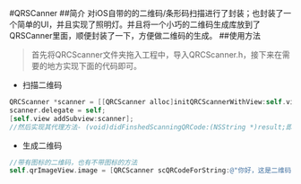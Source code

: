 #QRSCanner
##简介
对iOS自带的的二维码/条形码扫描进行了封装；也封装了一个简单的UI，并且实现了照明灯。并且将一个小巧的二维码生成库放到了QRSCanner里面，顺便封装了一下，方便做二维码的生成。
##使用方法
>首先将QRCScanner文件夹拖入工程中，导入QRCScanner.h，接下来在需要的地方实现下面的代码即可。

- 扫描二维码

``` Objective-C
QRCScanner *scanner = [[QRCScanner alloc]initQRCScannerWithView:self.view];
scanner.delegate = self;
[self.view addSubview:scanner];
//然后实现其代理方法- (void)didFinshedScanningQRCode:(NSString *)result;即可
```

- 生成二维码

``` Objective-C
//带有图标的二维码，也有不带图标的方法
self.qrImageView.image = [QRCScanner scQRCodeForString:@"你好，这是二维码的内容！" size:self.qrImageView.bounds.size.width fillColor:[UIColor blackColor] subImage:[UIImage imageNamed:@"jd"]];
```
